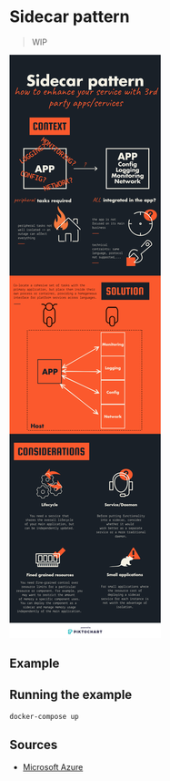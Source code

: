 # Sidecar  pattern

> WIP

![sidecar pattern](sidecar.png)

## Example


## Running the example

```bash
docker-compose up
```

## Sources

- [Microsoft Azure](https://docs.microsoft.com/en-us/azure/architecture/patterns/sidecar)

